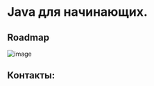 # Java для начинающих. 
## Roadmap

![image](https://user-images.githubusercontent.com/14217485/223212383-2bcdc0c5-611e-439a-8753-9f25de07f505.png)

## Контакты:
